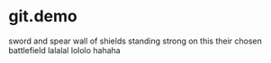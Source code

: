 # git.demo
sword and spear
wall of shields
standing strong
on this their chosen battlefield
lalalal
lololo
hahaha